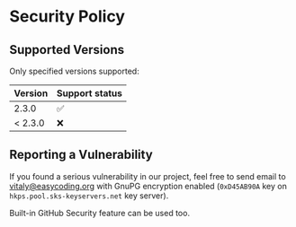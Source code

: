# Security Policy

## Supported Versions

Only specified versions supported:

| Version | Support status     |
| ------- | ------------------ |
| 2.3.0    | :white_check_mark: |
| < 2.3.0  | :x:                |

## Reporting a Vulnerability

If you found a serious vulnerability in our project, feel free to send email to vitaly@easycoding.org with GnuPG encryption enabled (`0xD45AB90A` key on `hkps.pool.sks-keyservers.net` key server).

Built-in GitHub Security feature can be used too.
